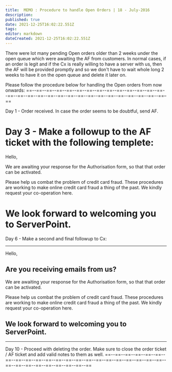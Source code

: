 ```yaml
---
title:  MEMO : Procedure to handle Open Orders | 18 - July-2016 
description: 
published: true
date: 2021-12-25T16:02:22.551Z
tags: 
editor: markdown
dateCreated: 2021-12-25T16:02:22.551Z
---
```




There were lot many pending Open orders older than 2 weeks under the open queue which were awaiting the AF from customers. In normal cases, if an order is legit and if the Cx is really willing to have a server with us, then the AF will be provided promptly and so we don't have to wait whole long 2 weeks to have it on the open queue and delete it later on.

Please follow the procedure below for handling the Open orders from now onwards:
==--==--==--==--==--==--==--==--==--==--==--==--==--==--==--==--==--==--==--==--==--==--==--==--==--==--==--==--==--==–==

Day 1 - Order received. In case the order seems to be doubtful, send AF.

Day 3 - Make a followup to the AF ticket with the following templete:
==
Hello,

We are awaiting your response for the Authorisation form, so that that order can be activated.

Please help us combat the problem of credit card fraud. These procedures are working to make online credit card fraud a thing of the past. We kindly request your co-operation here.

We look forward to welcoming you to ServerPoint.
==

Day 6 - Make a second and final followup to Cx:
****
Hello,

Are you receiving emails from us?
--
We are awaiting your response for the Authorisation form, so that that order can be activated.

Please help us combat the problem of credit card fraud. These procedures are working to make online credit card fraud a thing of the past. We kindly request your co-operation here.

We look forward to welcoming you to ServerPoint.
--
****

Day 10 - Proceed with deleting the order. Make sure to close the order ticket / AF ticket and add valid notes to them as well.
==--==--==--==--==--==--==--==--==--==--==--==--==--==--==--==--==--==--==--==--==--==--==--==--==--==--==--==--==--==--==
